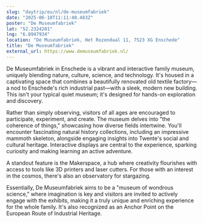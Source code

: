 ```yaml
---
slug: "daytrip/eu/nl/de-museumfabriek"
date: "2025-06-18T11:11:40.483Z"
poster: "De Museumfabriek"
lat: "52.2324201"
lng: "6.8947934"
location: "De Museumfabriek, Het Rozendaal 11, 7523 XG Enschede"
title: "De Museumfabriek"
external_url: https://www.demuseumfabriek.nl/
---
```

De Museumfabriek in Enschede is a vibrant and interactive family museum, uniquely blending nature, culture, science, and technology. It's housed in a captivating space that combines a beautifully renovated old textile factory—a nod to Enschede's rich industrial past—with a sleek, modern new building. This isn't your typical quiet museum; it's designed for hands-on exploration and discovery.

Rather than simply observing, visitors of all ages are encouraged to participate, experiment, and create. The museum delves into "the coherence of things," showcasing how diverse fields intertwine. You'll encounter fascinating natural history collections, including an impressive mammoth skeleton, alongside engaging insights into Twente's social and cultural heritage. Interactive displays are central to the experience, sparking curiosity and making learning an active adventure.

A standout feature is the Makerspace, a hub where creativity flourishes with access to tools like 3D printers and laser cutters. For those with an interest in the cosmos, there's also an observatory for stargazing.

Essentially, De Museumfabriek aims to be a "museum of wondrous science," where imagination is key and visitors are invited to actively engage with the exhibits, making it a truly unique and enriching experience for the whole family. It's also recognized as an Anchor Point on the European Route of Industrial Heritage.